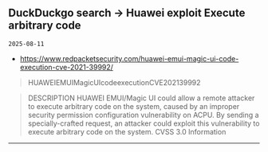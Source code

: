 ## DuckDuckgo search -> Huawei exploit Execute arbitrary code
`2025-08-11`

* https://www.redpacketsecurity.com/huawei-emui-magic-ui-code-execution-cve-2021-39992/

<blockquote>
 HUAWEIEMUIMagicUIcodeexecutionCVE202139992
</blockquote>
<blockquote>
DESCRIPTION HUAWEI EMUI/Magic UI could allow a remote attacker to execute arbitrary code on the system, caused by an improper security permission configuration vulnerability on ACPU. By sending a specially-crafted request, an attacker could exploit this vulnerability to execute arbitrary code on the system. CVSS 3.0 Information
</blockquote>

---

